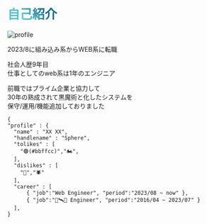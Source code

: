 # 自己紹介

<div class="flex flex-row gap-2 h-full  items-center">
  <div class="w-full">
  <img src="https://avatars.githubusercontent.com/u/108622390" alt="profile" class="size-24 rounded-md">

2023/8に組み込み系からWEB系に転職

社会人歴9年目<br>
仕事としてのweb系は1年のエンジニア

前職ではプライム企業と協力して<br>
30年の熟成されて黒魔術と化したシステムを<br>
保守/運用/機能追加しておりました<br>

  </div>
  <div class="w-full">

```
{
"profile" : {
  "name" : "XX XX",
  "handlename" : "Sphere",
  "tolikes" : [
    "🟢(#bbffcc)","🏍️",
  ],
  "dislikes" : [
    "🦐","🕷️"
  ],
  "career" : [
      { "job":"Web Engineer", "period":"2023/08 ~ now" },
      { "job":"🚀🛰📡 Engineer", "period":"2016/04 ~ 2023/07" }
  ],
}
```

  </div>

</div>

<style>
h1 {
  background-color: #2B90B6;
  background-image: linear-gradient(45deg, #4EC5D4 10%, #146b8c 20%);
  background-size: 100%;
  -webkit-background-clip: text;
  -moz-background-clip: text;
  -webkit-text-fill-color: transparent;
  -moz-text-fill-color: transparent;
}
</style>
